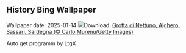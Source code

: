 ## History Bing Wallpaper
Wallpaper date: 2025-01-14
![](https://www.bing.com/th?id=OHR.NeptunesGrotto_IT-IT6948130051_UHD.jpg&w=1000)Download: [Grotta di Nettuno, Alghero, Sassari, Sardegna (© Carlo Murenu/Getty Images)](https://www.bing.com/th?id=OHR.NeptunesGrotto_IT-IT6948130051_UHD.jpg)

Auto get programm by LtgX
